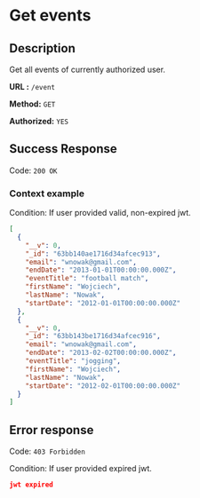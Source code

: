 # Get events

## Description

Get all events of currently authorized user.

<b>URL :</b> `/event`

<b>Method:</b> `GET`

<b>Authorized:</b> `YES`

## Success Response

Code: `200 OK`

### Context example

Condition: If user provided valid, non-expired jwt.

```json
[
  {
    "__v": 0,
    "_id": "63bb140ae1716d34afcec913",
    "email": "wnowak@gmail.com",
    "endDate": "2013-01-01T00:00:00.000Z",
    "eventTitle": "football match",
    "firstName": "Wojciech",
    "lastName": "Nowak",
    "startDate": "2012-01-01T00:00:00.000Z"
  },
  {
    "__v": 0,
    "_id": "63bb143be1716d34afcec916",
    "email": "wnowak@gmail.com",
    "endDate": "2013-02-02T00:00:00.000Z",
    "eventTitle": "jogging",
    "firstName": "Wojciech",
    "lastName": "Nowak",
    "startDate": "2012-02-01T00:00:00.000Z"
  }
]
```

## Error response

Code: `403 Forbidden`

Condition: If user provided expired jwt.

```json
jwt expired
```
